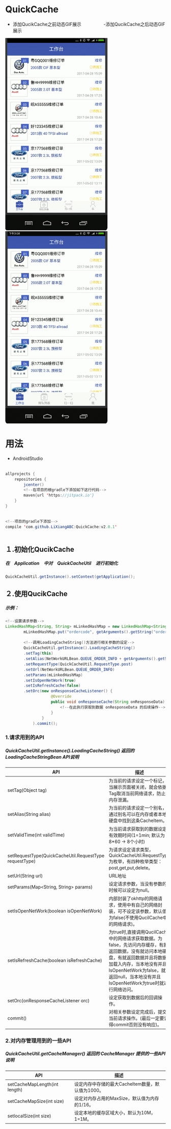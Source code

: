 # QuickCache
- 添加QucikCache之前动态GIF展示　　　　　-添加QucikCache之后动态GIF展示


![缓存前](https://github.com/LiXiangABC/QuickCache/blob/master/SimpleGIF/before.gif)![缓存后](https://github.com/LiXiangABC/QuickCache/blob/master/SimpleGIF/after.gif)



# 用法
- AndroidStudio
```java  
  
allprojects {
    repositories {
        jcenter()
        <!--在项目的根gradle下添加如下这行代码-->
        maven{url 'https://jitpack.io'}
    }
}
  
```
```java  
<!--项目的gradle下添加-->
compile 'com.github.LiXiangABC:QuickCache:v2.0.1'
  
```

## １.初始化QucikCache

  ##### 在　**Application**　中对　**QuickCacheUtil**　进行初始化
```java
QuickCacheUtil.getInstance().setContext(getApplication();
```

## ２.使用QucikCache
##### 示例：


```java
<!--设置请求参数-->
LinkedHashMap<String, String> mLinkedHashMap = new LinkedHashMap<String, String>();
        mLinkedHashMap.put("ordercode", getArguments().getString("ordercode"));
        
        <!--调用LoadingCacheString()方法进行相关参数的设定-->
        QuickCacheUtil.getInstance().LoadingCacheString()
        .setTag(this)
        .setAlias(NetWorkURLBean.QUEUE_ORDER_INFO + getArguments().getString("ordercode"))
        .setRequestType(QuickCacheUtil.RequestType.post)
        .setUrl(NetWorkURLBean.QUEUE_ORDER_INFO)
        .setParams(mLinkedHashMap)
        .setIsOpenNetWork(true)
        .setIsRefreshCache(false)
        .setOrc(new onResponseCacheListener() {
                    @Override
                    public void onResponseCache(String onResponseData) {
                        <!--在此执行获取到数据 onResponseData 的后续操作-->
                    }
                }
            ).commit();
```
### 1.请求用到的API
##### **QuickCacheUtil.getInstance().LoadingCacheString()** 返回的 **LoadingCacheStringBean** API说明



API | 描述
---|---
setTag(Object tag) | 为当前的请求设定一个标记，当展示页面被关闭，就会依据Tag取消当前网络请求，防止内存泄漏。
setAlias(String alias) | 为当前的请求设定一个别名，通过别名可以在内存或者本地硬盘中找到这条CacheItem。
setValidTime(int validTime)|为当前请求获取到的数据设定有效期时间(1=1min;  默认为8*60 -> 8个小时)
setRequestType(QuickCacheUtil.RequestType requestType)|为请求设定请求类型，QuickCacheUtil.RequestType为枚举，有四种枚举类型：post,get,put,delete。
setUrl(String url)| URL地址
setParams(Map<String, String> params)|设定请求参数，当没有参数的时候可以设定为null。
setIsOpenNetWork(boolean isOpenNetWork)|内部封装了okhttp的网络请求，使用中有自己的网络封装，可不设定该参数，默认值为false(不使用QucilCache中的网络请求)。
setIsRefreshCache(boolean isRefreshCache)|为true时,直接调用QucilCache中的网络请求获取数据。为false，先访问内存缓存，有就返回数据，没有就访问本地硬盘，有就返回数据并且将数据加载入内存，当本地没有并且IsOpenNetWork为false，就返回null，当本地没有并且IsOpenNetWork为true时就进行网络访问。
setOrc(onResponseCacheListener orc)|设定获取到数据后的回调操作。 
commit()| 对相关参数设定完成后，提交当前请求操作。(最后一定要记得commit否则没有响应)。

### 2.对内存管理用到的一些API
##### **QuickCacheUtil.getCacheManager()** 返回的 **CacheManager** 提供的一些API说明


API | 描述
---|---
setCacheMapLength(int length) | 设定内存中存储的最大CacheItem数量，默认值为1000。
setCacheMapSize(int size) | 设定对内存占用的MaxSize，默认值为内存的1/16。
setlocalSize(int size)|设定本地的缓存区域大小，默认为10M，1=1M。
